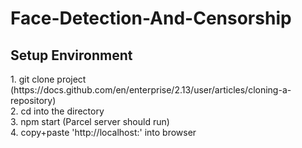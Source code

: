 # Face-Detection-And-Censorship

<h2>Setup Environment</h2>
  1. git clone project (https://docs.github.com/en/enterprise/2.13/user/articles/cloning-a-repository)<br />
  2. cd into the directory<br />
  3. npm start (Parcel server should run)<br />
  4. copy+paste 'http://localhost:' into browser<br />

